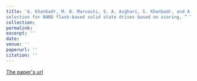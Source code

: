 ```yaml
---
title: 'A. Khanbadr, M. B. Marvasti, S. A. Asghari, S. Khanbadr, and A. M. Rahmani, ” A novel method for victim block
selection for NAND flash-based solid state drives based on scoring, ” The Journal of Supercomputing (2020): 1-26'
collection: 
permalink: 
excerpt: ''
date: 
venue: ''
paperurl: ''
citation: ''
---
```

<!-- This paper is about the number 1. The number 2 is left for future work. -->

[ The paper's url](https://link.springer.com/article/10.1007/s11227-020-03250-w)

<!-- Recommended citation: Your Name, You. (2009). "Paper Title Number 1." <i>Journal 1</i>. 1(1). -->
